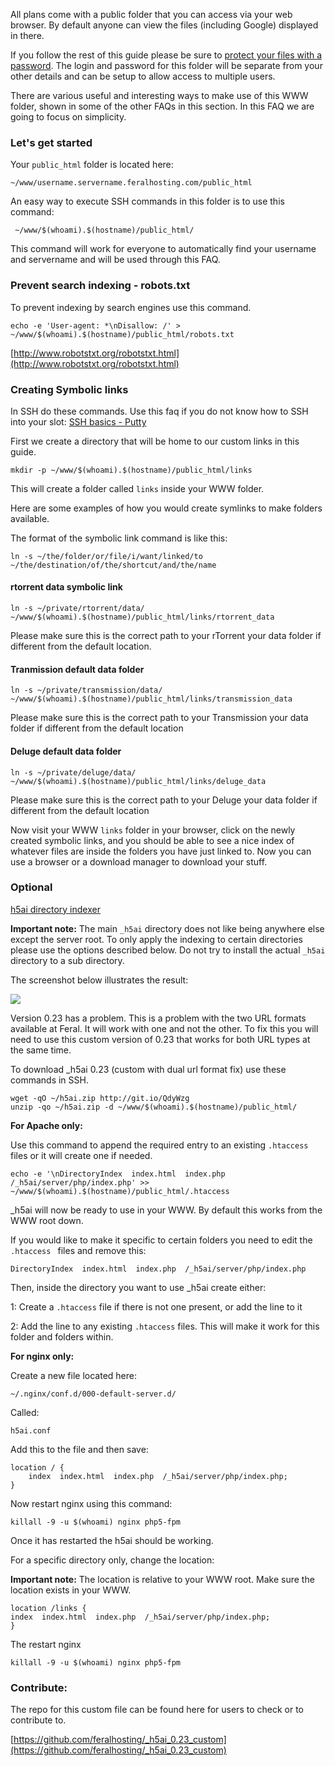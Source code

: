 
All plans come with a public folder that you can access via your web browser. By default anyone can view the files (including Google) displayed in there. 

If you follow the rest of this guide please be sure to [protect your files with a password](https://www.feralhosting.com/faq/view?question=22). The login and password for this folder will be separate from your other details and can be setup to allow access to multiple users.

There are various useful and interesting ways to make use of this WWW folder, shown in some of the other FAQs in this section. In this FAQ we are going to focus on simplicity.

### Let's get started 

Your `public_html` folder is located here:

~~~
~/www/username.servername.feralhosting.com/public_html
~~~

An easy way to execute SSH commands in this folder is to use this command:

~~~
 ~/www/$(whoami).$(hostname)/public_html/
~~~

This command will work for everyone to automatically find your username and servername and will be used through this FAQ.

### Prevent search indexing - robots.txt

To prevent indexing by search engines use this command.

~~~
echo -e 'User-agent: *\nDisallow: /' > ~/www/$(whoami).$(hostname)/public_html/robots.txt
~~~
[http://www.robotstxt.org/robotstxt.html](http://www.robotstxt.org/robotstxt.html)

### Creating Symbolic links

In SSH do these commands. Use this faq if you do not know how to SSH into your slot: [SSH basics - Putty](https://www.feralhosting.com/faq/view?question=12)

First we create a directory that will be home to our custom links in this guide.

~~~
mkdir -p ~/www/$(whoami).$(hostname)/public_html/links
~~~

This will create a folder called `links` inside your WWW folder.

Here are some examples of how you would create symlinks to make folders available.

The format of the symbolic link command is like this:

~~~
ln -s ~/the/folder/or/file/i/want/linked/to ~/the/destination/of/the/shortcut/and/the/name
~~~

#### rtorrent data symbolic link

~~~
ln -s ~/private/rtorrent/data/ ~/www/$(whoami).$(hostname)/public_html/links/rtorrent_data
~~~

Please make sure this is the correct path to your rTorrent your data folder if different from the default location.

#### Tranmission default data folder

~~~
ln -s ~/private/transmission/data/ ~/www/$(whoami).$(hostname)/public_html/links/transmission_data
~~~

Please make sure this is the correct path to your Transmission your data folder if different from the default location

#### Deluge default data folder

~~~
ln -s ~/private/deluge/data/ ~/www/$(whoami).$(hostname)/public_html/links/deluge_data
~~~

Please make sure this is the correct path to your Deluge your data folder if different from the default location

Now visit your WWW `links` folder in your browser, click on the newly created symbolic links, and you should be able to see a nice index of whatever files are inside the folders you have just linked to. Now you can use a browser or a download manager to download your stuff.

### Optional

[h5ai directory indexer](http://larsjung.de/h5ai/)

**Important note:** The main `_h5ai` directory does not like being anywhere else except the server root. To only apply the indexing to certain directories please use the options described below. Do not try to install the actual `_h5ai` directory to a sub directory.

The screenshot below illustrates the result:

![](https://raw.github.com/feralhosting/feralfilehosting/master/Feral%20Wiki/HTTP/Putting%20your%20WWW%20folder%20to%20use/h5ai.png)

Version 0.23 has a problem. This is a problem with the two URL formats available at Feral. It will work with one
and not the other. To fix this you will need to use this custom version of 0.23 that works for both URL types at 
the same time.

To download _h5ai 0.23 (custom with dual url format fix) use these commands in SSH.

~~~
wget -qO ~/h5ai.zip http://git.io/QdyWzg
unzip -qo ~/h5ai.zip -d ~/www/$(whoami).$(hostname)/public_html/
~~~

**For Apache only:**

Use this command to append the required entry to an existing `.htaccess` files or it will create one if needed.

~~~
echo -e '\nDirectoryIndex  index.html  index.php  /_h5ai/server/php/index.php' >> ~/www/$(whoami).$(hostname)/public_html/.htaccess
~~~

_h5ai will now be ready to use in your WWW. By default this works from the WWW root down. 

If you would like to make it specific to certain folders you need to edit the `.htaccess ` files and remove this:

~~~
DirectoryIndex  index.html  index.php  /_h5ai/server/php/index.php
~~~

Then, inside the directory you want to use _h5ai create either:

1: Create a `.htaccess` file if there is not one present, or add the line to it 

2: Add the line to any existing `.htaccess` files. This will make it work for this folder and folders within.

**For nginx only:**

Create a new file located here:

~~~
~/.nginx/conf.d/000-default-server.d/
~~~

Called:

~~~
h5ai.conf
~~~

Add this to the file and then save:

~~~
location / {
    index  index.html  index.php  /_h5ai/server/php/index.php;
}
~~~

Now restart nginx using this command:

~~~
killall -9 -u $(whoami) nginx php5-fpm
~~~

Once it has restarted the h5ai should be working.

For a specific directory only, change the location:

**Important note:** The location is relative to your WWW root. Make sure the location exists in your WWW.

~~~
location /links {
index  index.html  index.php  /_h5ai/server/php/index.php;
}
~~~

The restart nginx

~~~
killall -9 -u $(whoami) nginx php5-fpm
~~~

### Contribute:

The repo for this custom file can be found here for users to check or to contribute to.

[https://github.com/feralhosting/_h5ai_0.23_custom](https://github.com/feralhosting/_h5ai_0.23_custom)



